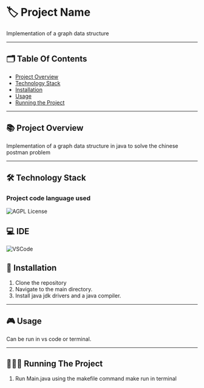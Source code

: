 
# 🏷️ Project Name

Implementation of a graph data structure

---
## 🗂️ Table Of Contents

- [Project Overview](#-project-overview)
- [Technology Stack](#-technology-stack)
- [Installation](#-installation)
- [Usage](#-usage)
- [Running the Project](#-running-the-project)

---

## 📚 Project Overview

Implementation of a graph data structure in java to solve the chinese postman problem

---

## 🛠️ Technology Stack 

### Project code language used

![AGPL License](https://img.shields.io/badge/Java-F05032?style=for-the-badge&logo=git&logoColor=white)

## 💻 IDE

 ![VSCode](https://img.shields.io/badge/VSCode-0078D4?style=for-the-badge&logo=visual%20studio%20code&logoColor=white)

## 📝 Installation

1. Clone the repository
2. Navigate to the main directory.
3. Install java jdk drivers and a java compiler.

---

## 🎮 Usage

Can be run in vs code or terminal.

---

## 🏃🏻‍♂️ Running The Project

1. Run Main.java using the makefile command make run in terminal


